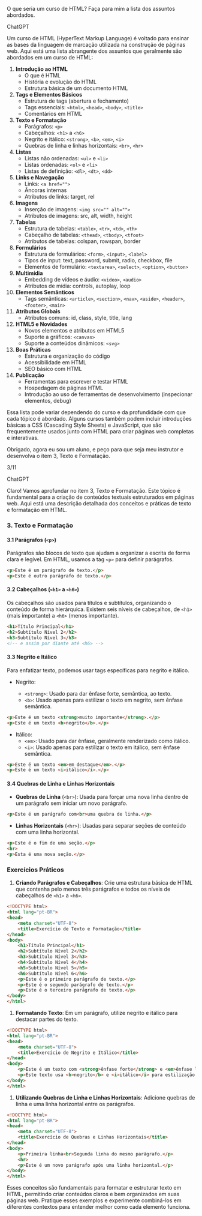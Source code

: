 

O que seria um curso de HTML? Faça para mim a lista dos assuntos abordados.

ChatGPT

Um curso de HTML (HyperText Markup Language) é voltado para ensinar as bases da linguagem de marcação utilizada na construção de páginas web. Aqui está uma lista abrangente dos assuntos que geralmente são abordados em um curso de HTML:

1. **Introdução ao HTML**
   - O que é HTML
   - História e evolução do HTML
   - Estrutura básica de um documento HTML
2. **Tags e Elementos Básicos**
   - Estrutura de tags (abertura e fechamento)
   - Tags essenciais: `<html>`, `<head>`, `<body>`, `<title>`
   - Comentários em HTML
3. **Texto e Formatação**
   - Parágrafos: `<p>`
   - Cabeçalhos: `<h1>` a `<h6>`
   - Negrito e itálico: `<strong>`, `<b>`, `<em>`, `<i>`
   - Quebras de linha e linhas horizontais: `<br>`, `<hr>`
4. **Listas**
   - Listas não ordenadas: `<ul>` e `<li>`
   - Listas ordenadas: `<ol>` e `<li>`
   - Listas de definição: `<dl>`, `<dt>`, `<dd>`
5. **Links e Navegação**
   - Links: `<a href="">`
   - Âncoras internas
   - Atributos de links: target, rel
6. **Imagens**
   - Inserção de imagens: `<img src="" alt="">`
   - Atributos de imagens: src, alt, width, height
7. **Tabelas**
   - Estrutura de tabelas: `<table>`, `<tr>`, `<td>`, `<th>`
   - Cabeçalho de tabelas: `<thead>`, `<tbody>`, `<tfoot>`
   - Atributos de tabelas: colspan, rowspan, border
8. **Formulários**
   - Estrutura de formulários: `<form>`, `<input>`, `<label>`
   - Tipos de input: text, password, submit, radio, checkbox, file
   - Elementos de formulário: `<textarea>`, `<select>`, `<option>`, `<button>`
9. **Multimídia**
   - Embedding de vídeos e áudio: `<video>`, `<audio>`
   - Atributos de mídia: controls, autoplay, loop
10. **Elementos Semânticos**
    - Tags semânticas: `<article>`, `<section>`, `<nav>`, `<aside>`, `<header>`, `<footer>`, `<main>`
11. **Atributos Globais**
    - Atributos comuns: id, class, style, title, lang
12. **HTML5 e Novidades**
    - Novos elementos e atributos em HTML5
    - Suporte a gráficos: `<canvas>`
    - Suporte a conteúdos dinâmicos: `<svg>`
13. **Boas Práticas**
    - Estrutura e organização do código
    - Acessibilidade em HTML
    - SEO básico com HTML
14. **Publicação**
    - Ferramentas para escrever e testar HTML
    - Hospedagem de páginas HTML
    - Introdução ao uso de ferramentas de desenvolvimento (inspecionar elementos, debug)

Essa lista pode variar dependendo do curso e da profundidade com que cada tópico é abordado. Alguns cursos também podem incluir introduções básicas a CSS (Cascading Style Sheets) e JavaScript, que são frequentemente usados junto com HTML para criar páginas web completas e interativas.

Obrigado, agora eu sou um aluno, e peço para que seja meu instrutor e desenvolva o item 3, Texto e Formatação.



3/11



ChatGPT

Claro! Vamos aprofundar no item 3, Texto e Formatação. Este tópico é fundamental para a criação de conteúdos textuais estruturados em páginas web. Aqui está uma descrição detalhada dos conceitos e práticas de texto e formatação em HTML.

### 3. Texto e Formatação

#### 3.1 Parágrafos (`<p>`)

Parágrafos são blocos de texto que ajudam a organizar a escrita de forma clara e legível. Em HTML, usamos a tag `<p>` para definir parágrafos.

```html
<p>Este é um parágrafo de texto.</p>
<p>Este é outro parágrafo de texto.</p>
```

#### 3.2 Cabeçalhos (`<h1>` a `<h6>`)

Os cabeçalhos são usados para títulos e subtítulos, organizando o conteúdo de forma hierárquica. Existem seis níveis de cabeçalhos, de `<h1>` (mais importante) a `<h6>` (menos importante).

```html
<h1>Título Principal</h1>
<h2>Subtítulo Nível 2</h2>
<h3>Subtítulo Nível 3</h3>
<!-- e assim por diante até <h6> -->
```

#### 3.3 Negrito e Itálico

Para enfatizar texto, podemos usar tags específicas para negrito e itálico.

- Negrito:

  - `<strong>`: Usado para dar ênfase forte, semântica, ao texto.
  - `<b>`: Usado apenas para estilizar o texto em negrito, sem ênfase semântica.

```html
<p>Este é um texto <strong>muito importante</strong>.</p>
<p>Este é um texto <b>negrito</b>.</p>
```

- Itálico:
  - `<em>`: Usado para dar ênfase, geralmente renderizado como itálico.
  - `<i>`: Usado apenas para estilizar o texto em itálico, sem ênfase semântica.

```html
<p>Este é um texto <em>em destaque</em>.</p>
<p>Este é um texto <i>itálico</i>.</p>
```

#### 3.4 Quebras de Linha e Linhas Horizontais

- **Quebras de Linha** (`<br>`): Usada para forçar uma nova linha dentro de um parágrafo sem iniciar um novo parágrafo.

```html
<p>Este é um parágrafo com<br>uma quebra de linha.</p>
```

- **Linhas Horizontais** (`<hr>`): Usadas para separar seções de conteúdo com uma linha horizontal.

```html
<p>Este é o fim de uma seção.</p>
<hr>
<p>Esta é uma nova seção.</p>
```

### Exercícios Práticos

1. **Criando Parágrafos e Cabeçalhos**: Crie uma estrutura básica de HTML que contenha pelo menos três parágrafos e todos os níveis de cabeçalhos de `<h1>` a `<h6>`.

```html
<!DOCTYPE html>
<html lang="pt-BR">
<head>
    <meta charset="UTF-8">
    <title>Exercício de Texto e Formatação</title>
</head>
<body>
    <h1>Título Principal</h1>
    <h2>Subtítulo Nível 2</h2>
    <h3>Subtítulo Nível 3</h3>
    <h4>Subtítulo Nível 4</h4>
    <h5>Subtítulo Nível 5</h5>
    <h6>Subtítulo Nível 6</h6>
    <p>Este é o primeiro parágrafo de texto.</p>
    <p>Este é o segundo parágrafo de texto.</p>
    <p>Este é o terceiro parágrafo de texto.</p>
</body>
</html>
```

1. **Formatando Texto**: Em um parágrafo, utilize negrito e itálico para destacar partes do texto.

```html
<!DOCTYPE html>
<html lang="pt-BR">
<head>
    <meta charset="UTF-8">
    <title>Exercício de Negrito e Itálico</title>
</head>
<body>
    <p>Este é um texto com <strong>ênfase forte</strong> e <em>ênfase leve</em>.</p>
    <p>Este texto usa <b>negrito</b> e <i>itálico</i> para estilização.</p>
</body>
</html>
```

1. **Utilizando Quebras de Linha e Linhas Horizontais**: Adicione quebras de linha e uma linha horizontal entre os parágrafos.

```html
<!DOCTYPE html>
<html lang="pt-BR">
<head>
    <meta charset="UTF-8">
    <title>Exercício de Quebras e Linhas Horizontais</title>
</head>
<body>
    <p>Primeira linha<br>Segunda linha do mesmo parágrafo.</p>
    <hr>
    <p>Este é um novo parágrafo após uma linha horizontal.</p>
</body>
</html>
```

Esses conceitos são fundamentais para formatar e estruturar texto em HTML, permitindo criar conteúdos claros e bem organizados em suas páginas web. Pratique esses exemplos e experimente combiná-los em diferentes contextos para entender melhor como cada elemento funciona.

